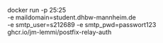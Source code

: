 docker run -p 25:25 \
    -e maildomain=student.dhbw-mannheim.de \
    -e smtp_user=s212689 -e smtp_pwd=passwort123 \
    ghcr.io/jm-lemmi/postfix-relay-auth